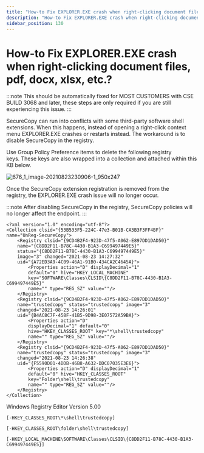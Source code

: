 ```yaml
---
title: "How-to Fix EXPLORER.EXE crash when right-clicking document files, pdf, docx, xlsx, etc.?"
description: "How-to Fix EXPLORER.EXE crash when right-clicking document files, pdf, docx, xlsx, etc.?"
sidebar_position: 130
---
```


# How-to Fix EXPLORER.EXE crash when right-clicking document files, pdf, docx, xlsx, etc.?

:::note
This should be automatically fixed for MOST CUSTOMERS with CSE BUILD 3068 and later, these
steps are only required if you are still experiencing this issue.
:::


SecureCopy can run into conflicts with some third-party software shell extensions. When this
happens, instead of opening a right-click context menu EXPLORER.EXE crashes or restarts instead. The
workaround is to disable SecureCopy in the registry.

Use Group Policy Preference items to delete the following registry keys. These keys are also wrapped
into a collection and attached within this KB below.

![676_1_image-20210823230906-1_950x247](/images/endpointpolicymanager/troubleshooting/leastprivilege/676_1_image-20210823230906-1_950x247.webp)

Once the SecureCopy extension registration is removed from the registry, the EXPLORER.EXE crash
issue will no longer occur.

:::note
After disabling SecureCopy in the registry, SecureCopy policies will no longer affect the
endpoint.
:::


```
<?xml version="1.0" encoding="utf-8"?>
<Collection clsid="{53B533F5-224C-47e3-B01B-CA3B3F3FF4BF}" 
name="UnReg-SecureCopy">
    <Registry clsid="{9CD4B2F4-923D-47f5-A062-E897DD1DAD50}" 
    name="{C8DD2F11-B78C-4430-B1A3-C699497449E5}" 
    status="{C8DD2F11-B78C-4430-B1A3-C699497449E5}" 
    image="3" changed="2021-08-23 14:27:32" 
    uid="{A72ED3A9-4C09-46A1-91B0-434CA2C4645A}">
        <Properties action="D" displayDecimal="1" 
        default="0" hive="HKEY_LOCAL_MACHINE" 
        key="SOFTWARE\Classes\CLSID\{C8DD2F11-B78C-4430-B1A3-C699497449E5}"
        name="" type="REG_SZ" value=""/>
    </Registry>
    <Registry clsid="{9CD4B2F4-923D-47f5-A062-E897DD1DAD50}" 
    name="trustedcopy" status="trustedcopy" image="3" 
    changed="2021-08-23 14:26:01" 
    uid="{B4AC8C7F-458F-41B5-9D98-3E07572A59BA}">
        <Properties action="D" 
        displayDecimal="1" default="0" 
        hive="HKEY_CLASSES_ROOT" key="*\shell\trustedcopy" 
        name="" type="REG_SZ" value=""/>
    </Registry>
    <Registry clsid="{9CD4B2F4-923D-47f5-A062-E897DD1DAD50}" 
    name="trustedcopy" status="trustedcopy" image="3" 
    changed="2021-08-23 14:26:38" 
    uid="{F5590D01-4DDB-46B8-A632-DDC07035E3E6}">
        <Properties action="D" displayDecimal="1" 
        default="0" hive="HKEY_CLASSES_ROOT" 
        key="Folder\shell\trustedcopy" 
        name="" type="REG_SZ" value=""/>
    </Registry>
</Collection>
```

Windows Registry Editor Version 5.00

```
[-HKEY_CLASSES_ROOT\*\shell\trustedcopy]
```

```
[-HKEY_CLASSES_ROOT\folder\shell\trustedcopy]
```

```
[-HKEY_LOCAL_MACHINE\SOFTWARE\Classes\CLSID\{C8DD2F11-B78C-4430-B1A3-C699497449E5}]
```
